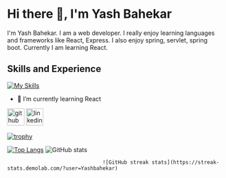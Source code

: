 # Hi there 👋, I'm Yash Bahekar
I'm Yash Bahekar. I am a web developer. I really enjoy learning languages and frameworks like React, Express. I also enjoy spring, servlet, spring boot. Currently I am learning React.

## Skills and Experience
   [![My Skills](https://skillicons.dev/icons?i=react,nodejs,mongodb,mysql,expressjs,js,html,css,java,cpp)](https://skillicons.dev)

- 🌱 I’m currently learning React 


[<img src='https://cdn.jsdelivr.net/npm/simple-icons@3.0.1/icons/github.svg' alt='github' height='40'>](https://github.com/Yashbahekar)  [<img src='https://cdn.jsdelivr.net/npm/simple-icons@3.0.1/icons/linkedin.svg' alt='linkedin' height='40'>](https://www.linkedin.com/in/yash-bahekar-025151220/)  

[![trophy](https://github-profile-trophy.vercel.app/?username=Yashbahekar)](https://github.com/ryo-ma/github-profile-trophy)

[![Top Langs](https://github-readme-stats.vercel.app/api/top-langs/?username=Yashbahekar)](https://github.com/anuraghazra/github-readme-stats)              ![GitHub stats](https://github-readme-stats.vercel.app/api?username=Yashbahekar&show_icons=true&count_private=true)  

                                   ![GitHub streak stats](https://streak-stats.demolab.com/?user=Yashbahekar)  

